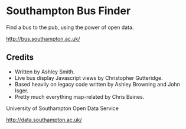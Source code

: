 Southampton Bus Finder
======================

Find a bus to the pub, using the power of open data.

http://bus.southampton.ac.uk/

Credits
-------
* Written by Ashley Smith.
* Live bus display Javascript views by Christopher Gutteridge.
* Based heavily on legacy code written by Ashley Browning and John Isger.
* Pretty much everything map-related by Chris Baines.

University of Southampton Open Data Service

http://data.southampton.ac.uk/
